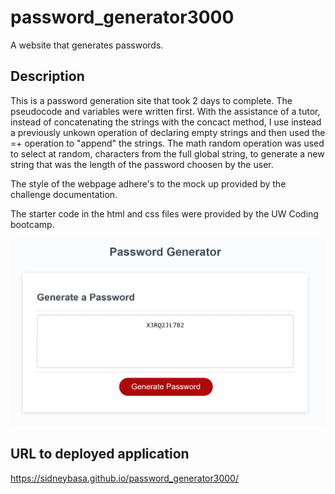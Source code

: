 # password_generator3000
A website that generates passwords.

## Description

This is a password generation site that took 2 days to complete. The pseudocode and variables were written first. With the assistance of a tutor, instead of concatenating the strings with the concact method, I use instead a previously unkown operation of declaring empty strings and then used the =+ operation to "append" the strings. The math random operation was used to select at random, characters from the full global string, to generate a new string that was the length of the password choosen by the user.

The style of the webpage adhere's to the mock up provided by the challenge documentation.

The starter code in the html and css files were provided by the UW Coding bootcamp.

![A password generation site that allows you to create customized passwords.](https://github.com/SidneyBasa/password_generator3000/blob/main/password_gen_screenshot.jpg?raw=true)


## URL to deployed application
https://sidneybasa.github.io/password_generator3000/
